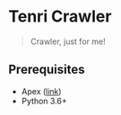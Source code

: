 # Tenri Crawler

> Crawler, just for me!

## Prerequisites

  - Apex ([link](http://apex.run))
  - Python 3.6+

